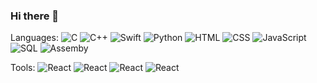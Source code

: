 ### Hi there 👋

Languages:
![C](https://img.shields.io/badge/-C-000?&logo=C)
![C++](https://img.shields.io/badge/-C++-000?&logo=c%2b%2b&logoColor=00599C)
![Swift](https://img.shields.io/badge/-Swift-000?&logo=Swift)
![Python](https://img.shields.io/badge/-Python-000?&logo=Python)
![HTML](https://img.shields.io/badge/-HTML5-000?&logo=HTML5)
![CSS](https://img.shields.io/badge/-CSS-000?&logo=CSS)
![JavaScript](https://img.shields.io/badge/-JavaScript-000?&logo=JavaScript)
![SQL](https://img.shields.io/badge/-SQL-000?&logo=MySQL)
![Assemby](https://img.shields.io/badge/-Asm-000?&logo=Asm)

Tools:
![React](https://img.shields.io/badge/-React-000?&logo=React)
![React](https://img.shields.io/badge/-React-000?&logo=React)
![React](https://img.shields.io/badge/-React-000?&logo=React)
![React](https://img.shields.io/badge/-React-000?&logo=React)
<!--
**yeeyonglyy/yeeyonglyy** is a ✨ _special_ ✨ repository because its `README.md` (this file) appears on your GitHub profile.

Here are some ideas to get you started:

- 🔭 I’m currently working on ...
- 🌱 I’m currently learning ...
- 👯 I’m looking to collaborate on ...
- 🤔 I’m looking for help with ...
- 💬 Ask me about ...
- 📫 How to reach me: ...
- 😄 Pronouns: ...
- ⚡ Fun fact: ...
-->
